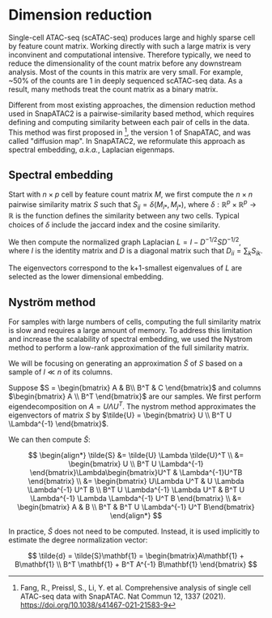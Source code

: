 Dimension reduction
===================

Single-cell ATAC-seq (scATAC-seq) produces large and highly sparse cell by feature count matrix.
Working directly with such a large matrix is very inconvinent and computational intensive.
Therefore typically, we need to reduce the dimensionality of the count matrix before
any downstream analysis. Most of the counts in this matrix are very small. For example,
~50% of the counts are 1 in deeply sequenced scATAC-seq data. As a result, 
many methods treat the count matrix as a binary matrix.

Different from most existing approaches, the dimension reduction method used in
SnapATAC2 is a pairwise-similarity based method, which requires defining and computing 
similarity between each pair of cells in the data.
This method was first proposed in [^Fang_2021], the version 1 of SnapATAC, and was called "diffusion map".
In SnapATAC2, we reformulate this approach as spectral embedding, *a.k.a.*, Laplacian eigenmaps.

Spectral embedding
------------------

Start with $n \times p$ cell by feature count matrix $M$, we first compute the
$n \times n$ pairwise similarity matrix $S$ such that $S_{ij} = \delta(M_{i*}, M_{j*})$,
where $\delta: \mathbb{R}^p \times \mathbb{R}^p \rightarrow \mathbb{R}$ is the
function defines the similarity between any two cells. Typical choices of $\delta$
include the jaccard index and the cosine similarity.

We then compute the normalized graph Laplacian
$L = I - D^{-1/2} S D^{-1/2}$,
where $I$ is the identity matrix and $D$ is a diagonal matrix such that
$D_{ii} = \sum_k S_{ik}$.

The eigenvectors correspond to the k+1-smallest eigenvalues of $L$ are selected as
the lower dimensional embedding.

Nyström method
--------------

For samples with large numbers of cells, computing the full similarity matrix is
slow and requires a large amount of memory.
To address this limitation and increase the scalability of spectral embedding,
we used the Nystrom method to perform a low-rank approximation of the full
similarity matrix.

We will be focusing on generating an approximation $\tilde{S}$ of $S$ based on
a sample of $l ≪ n$ of its columns.

Suppose
$S = \begin{bmatrix}
A & B\\
B^T & C
\end{bmatrix}$
and columns $\begin{bmatrix} A \\ B^T \end{bmatrix}$ are our samples.
We first perform eigendecomposition on $A = U \Lambda U^T$.
The nystrom method approximates the eigenvectors of matrix $S$ by
$\tilde{U} = \begin{bmatrix}
U \\
B^T U \Lambda^{-1}
\end{bmatrix}$.

We can then compute $\tilde{S}$:

$$
\begin{align*}
\tilde{S} &= \tilde{U} \Lambda \tilde{U}^T \\
&= \begin{bmatrix}
U \\
B^T U \Lambda^{-1}
\end{bmatrix}\Lambda\begin{bmatrix}U^T & \Lambda^{-1}U^TB \end{bmatrix} \\
&= \begin{bmatrix}
U\Lambda U^T & U \Lambda \Lambda^{-1} U^T B \\
B^T U \Lambda^{-1} \Lambda U^T & B^T U \Lambda^{-1} \Lambda \Lambda^{-1} U^T B
\end{bmatrix} \\
&= \begin{bmatrix}
A & B \\
B^T & B^T U \Lambda^{-1} U^T B\end{bmatrix}
\end{align*}
$$

In practice, $\tilde{S}$ does not need to be computed.
Instead, it is used implicitly to estimate the degree normalization vector:

$$
\tilde{d} = \tilde{S}\mathbf{1} = \begin{bmatrix}A\mathbf{1} + B\mathbf{1} \\ B^T \mathbf{1} + B^T A^{-1} B\mathbf{1}
\end{bmatrix}
$$

[^Fang_2021]: Fang, R., Preissl, S., Li, Y. et al. Comprehensive analysis of single cell ATAC-seq data with SnapATAC. Nat Commun 12, 1337 (2021). https://doi.org/10.1038/s41467-021-21583-9